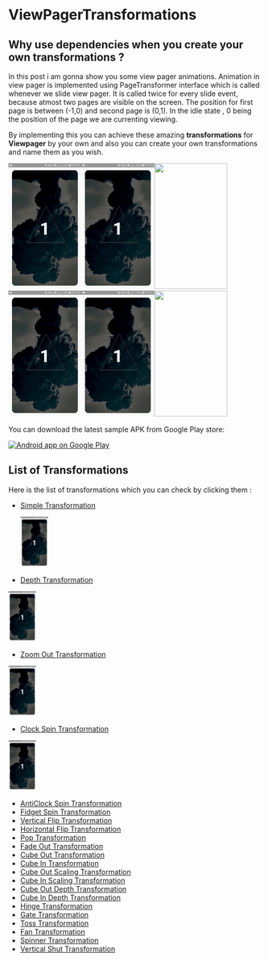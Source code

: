 # ViewPagerTransformations
## Why use dependencies when you create your own transformations ?

In this post i am gonna show you some view pager animations.
Animation in view pager is implemented using PageTransformer interface which is called whenever we slide view pager. It is called twice for every slide event, because atmost two pages are visible on the screen. The position for first page is between (-1,0) and second page is (0,1). 
In the idle state , 0 being the position of the page we are currenting viewing.

By implementing this you can achieve these amazing **transformations** for **Viewpager** by your own and also you can create your own transformations and name them as you wish.

<img src="Extras/Depth.gif" width="145" height="250"/><img src="Extras/Vertical Flip.gif" width="145" height="250"/><img src="Extras/Hinge.gif" width="145" height="250"/><img src="Extras/Gate.gif" width="145" height="250"/><img src="Extras/Cube Out Depth.gif" width="145" height="250"/><img src="Extras/Cube Out.gif" width="145" height="250"/>

You can download the latest sample APK from Google Play store:

<a href="https://play.google.com/store/apps/details?id=com.kumar.dipanshu.viewpagertransformation">
  <img alt="Android app on Google Play" src="https://developer.android.com/images/brand/en_app_rgb_wo_45.png" />
</a>

## List of Transformations

Here is the list of transformations which you can check by clicking them :
* [Simple Transformation](https://github.com/dipanshukr/ViewPagerTransformations/wiki/Simple-Transformation)

    <img src="Extras/Simple.gif" width="55" height="100"/>

* [Depth Transformation](https://github.com/dipanshukr/ViewPagerTransformations/wiki/Depth-Transformation)

<img src="Extras/Depth.gif" width="55" height="100"/>

* [Zoom Out Transformation](https://github.com/dipanshukr/ViewPagerTransformations/wiki/Zoom-Out-Transformation)

<img src="Extras/Zoom Out.gif" width="55" height="100"/>

* [Clock Spin Transformation](https://github.com/dipanshukr/ViewPagerTransformations/wiki/Clock-Spin-Transformation)

<img src="Extras/Clock Spin.gif" width="55" height="100"/>

* [AntiClock Spin Transformation](https://github.com/dipanshukr/ViewPagerTransformations/wiki/AntiClock-Spin-Transformation)
* [Fidget Spin Transformation](https://github.com/dipanshukr/ViewPagerTransformations/wiki/Fidget-Spin-Transformation)
* [Vertical Flip Transformation](https://github.com/dipanshukr/ViewPagerTransformations/wiki/Vertical-Flip-Transformation)
* [Horizontal Flip Transformation](https://github.com/dipanshukr/ViewPagerTransformations/wiki/Horizontal-Flip-Transformation)
* [Pop Transformation](https://github.com/dipanshukr/ViewPagerTransformations/wiki/Pop-Transformation)
* [Fade Out Transformation](https://github.com/dipanshukr/ViewPagerTransformations/wiki/Fade-Out-Transformation)
* [Cube Out Transformation](https://github.com/dipanshukr/ViewPagerTransformations/wiki/Cube-Out-Transformation)
* [Cube In Transformation](https://github.com/dipanshukr/ViewPagerTransformations/wiki/Cube-In-Transformation)
* [Cube Out Scaling Transformation](https://github.com/dipanshukr/ViewPagerTransformations/wiki/Cube-Out-Scaling-Transformation)
* [Cube In Scaling Transformation](https://github.com/dipanshukr/ViewPagerTransformations/wiki/Cube-In-Scaling-Transformation)
* [Cube Out Depth Transformation](https://github.com/dipanshukr/ViewPagerTransformations/wiki/Cube-Out-Depth-Transformation)
* [Cube In Depth Transformation](https://github.com/dipanshukr/ViewPagerTransformations/wiki/Cube-In-Depth-Transformation)
* [Hinge Transformation](https://github.com/dipanshukr/ViewPagerTransformations/wiki/Hinge-Transformation)
* [Gate Transformation](https://github.com/dipanshukr/ViewPagerTransformations/wiki/Gate-Transformation)
* [Toss Transformation](https://github.com/dipanshukr/ViewPagerTransformations/wiki/Toss-Transformation)
* [Fan Transformation](https://github.com/dipanshukr/ViewPagerTransformations/wiki/Fan-Transformation)
* [Spinner Transformation](https://github.com/dipanshukr/ViewPagerTransformations/wiki/Spinner-Transformation)
* [Vertical Shut Transformation](https://github.com/dipanshukr/ViewPagerTransformations/wiki/Vertical-Shut-Transformation)
